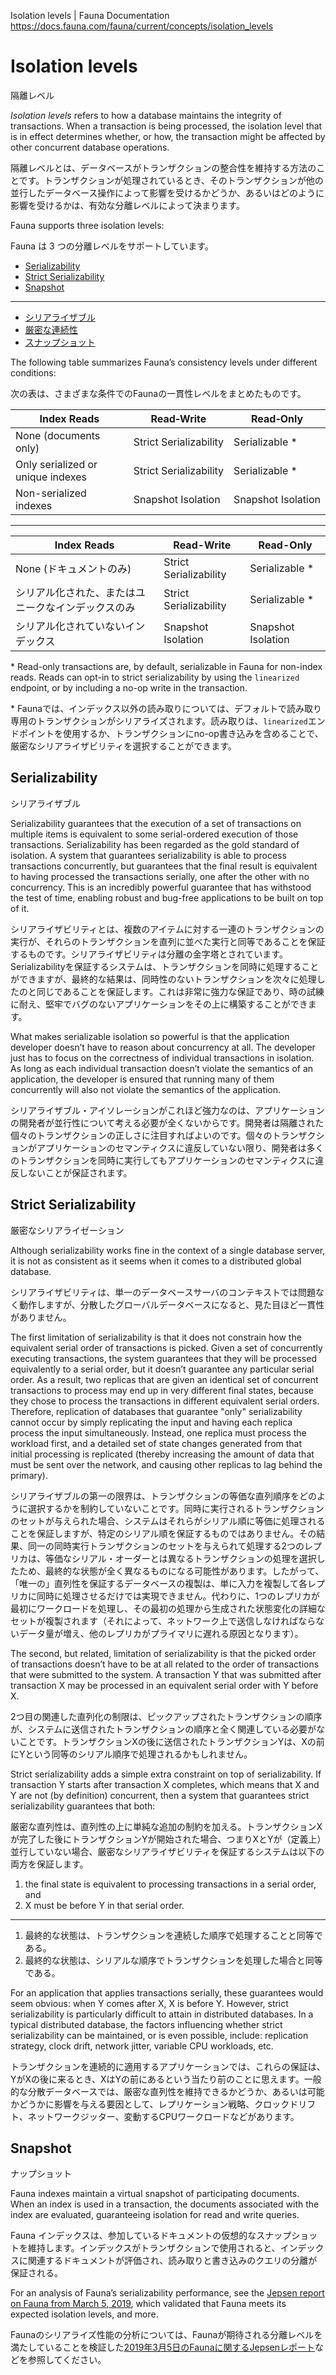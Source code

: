 Isolation levels | Fauna Documentation
https://docs.fauna.com/fauna/current/concepts/isolation_levels

# Isolation levels

 隔離レベル

_Isolation levels_ refers to how a database maintains the integrity of transactions. When a transaction is being processed, the isolation level that is in effect determines whether, or how, the transaction might be affected by other concurrent database operations.

隔離レベルとは、データベースがトランザクションの整合性を維持する方法のことです。トランザクションが処理されているとき、そのトランザクションが他の並行したデータベース操作によって影響を受けるかどうか、あるいはどのように影響を受けるかは、有効な分離レベルによって決まります。

Fauna supports three isolation levels:

Fauna は 3 つの分離レベルをサポートしています。

-   [Serializability](#serializability)
-   [Strict Serializability](#strict-serializability)
-   [Snapshot](#snapshot)

---

- [シリアライザブル](#serializability)
- [厳密な連続性](#strict-serializability)
- [スナップショット](#snapshot)

The following table summarizes Fauna’s consistency levels under different conditions:

次の表は、さまざまな条件でのFaunaの一貫性レベルをまとめたものです。

|Index Reads|Read‑Write|Read‑Only|
|--|--|--|
|None (documents only)|Strict Serializability|Serializable \*|
|Only serialized or unique indexes|Strict Serializability|Serializable \*|
|Non-serialized indexes|Snapshot Isolation|Snapshot Isolation|

---

|Index Reads|Read-Write|Read-Only|
|--|--|--|
|None (ドキュメントのみ)|Strict Serializability|Serializable \*|
|シリアル化された、またはユニークなインデックスのみ|Strict Serializability|Serializable \*|
|シリアル化されていないインデックス|Snapshot Isolation|Snapshot Isolation|

\* Read-only transactions are, by default, serializable in Fauna for non-index reads. Reads can opt-in to strict serializability by using the `linearized` endpoint, or by including a no-op write in the transaction.

\* Faunaでは、インデックス以外の読み取りについては、デフォルトで読み取り専用のトランザクションがシリアライズされます。読み取りは、`linearized`エンドポイントを使用するか、トランザクションにno-op書き込みを含めることで、厳密なシリアライザビリティを選択することができます。

## [](#serializability)Serializability

シリアライザブル

Serializability guarantees that the execution of a set of transactions on multiple items is equivalent to some serial-ordered execution of those transactions. Serializability has been regarded as the gold standard of isolation. A system that guarantees serializability is able to process transactions concurrently, but guarantees that the final result is equivalent to having processed the transactions serially, one after the other with no concurrency. This is an incredibly powerful guarantee that has withstood the test of time, enabling robust and bug-free applications to be built on top of it.

シリアライザビリティとは、複数のアイテムに対する一連のトランザクションの実行が、それらのトランザクションを直列に並べた実行と同等であることを保証するものです。シリアライザビリティは分離の金字塔とされています。Serializabilityを保証するシステムは、トランザクションを同時に処理することができますが、最終的な結果は、同時性のないトランザクションを次々に処理したのと同じであることを保証します。これは非常に強力な保証であり、時の試練に耐え、堅牢でバグのないアプリケーションをその上に構築することができます。

What makes serializable isolation so powerful is that the application developer doesn’t have to reason about concurrency at all. The developer just has to focus on the correctness of individual transactions in isolation. As long as each individual transaction doesn’t violate the semantics of an application, the developer is ensured that running many of them concurrently will also not violate the semantics of the application.

シリアライザブル・アイソレーションがこれほど強力なのは、アプリケーションの開発者が並行性について考える必要が全くないからです。開発者は隔離された個々のトランザクションの正しさに注目すればよいのです。個々のトランザクションがアプリケーションのセマンティクスに違反していない限り、開発者は多くのトランザクションを同時に実行してもアプリケーションのセマンティクスに違反しないことが保証されます。

## [](#strict-serializability)Strict Serializability

厳密なシリアライゼーション

Although serializability works fine in the context of a single database server, it is not as consistent as it seems when it comes to a distributed global database.

シリアライザビリティは、単一のデータベースサーバのコンテキストでは問題なく動作しますが、分散したグローバルデータベースになると、見た目ほど一貫性がありません。

The first limitation of serializability is that it does not constrain how the equivalent serial order of transactions is picked. Given a set of concurrently executing transactions, the system guarantees that they will be processed equivalently to a serial order, but it doesn’t guarantee any particular serial order. As a result, two replicas that are given an identical set of concurrent transactions to process may end up in very different final states, because they chose to process the transactions in different equivalent serial orders. Therefore, replication of databases that guarantee "only" serializability cannot occur by simply replicating the input and having each replica process the input simultaneously. Instead, one replica must process the workload first, and a detailed set of state changes generated from that initial processing is replicated (thereby increasing the amount of data that must be sent over the network, and causing other replicas to lag behind the primary).

シリアライザブルの第一の限界は、トランザクションの等価な直列順序をどのように選択するかを制約していないことです。同時に実行されるトランザクションのセットが与えられた場合、システムはそれらがシリアル順に等価に処理されることを保証しますが、特定のシリアル順を保証するものではありません。その結果、同一の同時実行トランザクションのセットを与えられて処理する2つのレプリカは、等価なシリアル・オーダーとは異なるトランザクションの処理を選択したため、最終的な状態が全く異なるものになる可能性があります。したがって、「唯一の」直列性を保証するデータベースの複製は、単に入力を複製して各レプリカに同時に処理させるだけでは実現できません。代わりに、1つのレプリカが最初にワークロードを処理し、その最初の処理から生成された状態変化の詳細なセットが複製されます（それによって、ネットワーク上で送信しなければならないデータ量が増え、他のレプリカがプライマリに遅れる原因となります）。

The second, but related, limitation of serializability is that the picked order of transactions doesn’t have to be at all related to the order of transactions that were submitted to the system. A transaction Y that was submitted after transaction X may be processed in an equivalent serial order with Y before X.

2つ目の関連した直列化の制限は、ピックアップされたトランザクションの順序が、システムに送信されたトランザクションの順序と全く関連している必要がないことです。トランザクションXの後に送信されたトランザクションYは、Xの前にYという同等のシリアル順序で処理されるかもしれません。

Strict serializability adds a simple extra constraint on top of serializability. If transaction Y starts after transaction X completes, which means that X and Y are not (by definition) concurrent, then a system that guarantees strict serializability guarantees that both:

厳密な直列性は、直列性の上に単純な追加の制約を加える。トランザクションXが完了した後にトランザクションYが開始された場合、つまりXとYが（定義上）並行していない場合、厳密なシリアライザビリティを保証するシステムは以下の両方を保証します。

1.  the final state is equivalent to processing transactions in a serial order, and
2.  X must be before Y in that serial order.

---

1. 最終的な状態は、トランザクションを連続した順序で処理することと同等である。
2. 最終的な状態は、シリアルな順序でトランザクションを処理した場合と同等である。

For an application that applies transactions serially, these guarantees would seem obvious: when Y comes after X, X is before Y. However, strict serializability is particularly difficult to attain in distributed databases. In a typical distributed database, the factors influencing whether strict serializability can be maintained, or is even possible, include: replication strategy, clock drift, network jitter, variable CPU workloads, etc.

トランザクションを連続的に適用するアプリケーションでは、これらの保証は、YがXの後に来るとき、XはYの前にあるという当たり前のことに思えます。一般的な分散データベースでは、厳密な直列性を維持できるかどうか、あるいは可能かどうかに影響を与える要因として、レプリケーション戦略、クロックドリフト、ネットワークジッター、変動するCPUワークロードなどがあります。

## [](#snapshot)Snapshot

ナップショット

Fauna indexes maintain a virtual snapshot of participating documents. When an index is used in a transaction, the documents associated with the index are evaluated, guaranteeing isolation for read and write queries.

Fauna インデックスは、参加しているドキュメントの仮想的なスナップショットを維持します。インデックスがトランザクションで使用されると、インデックスに関連するドキュメントが評価され、読み取りと書き込みのクエリの分離が保証される。

For an analysis of Fauna’s serializability performance, see the [Jepsen report on Fauna from March 5, 2019](http://jepsen.io/analyses/faunadb-2.5.4), which validated that Fauna meets its expected isolation levels, and more.

Faunaのシリアライズ性能の分析については、Faunaが期待される分離レベルを満たしていることを検証した[2019年3月5日のFaunaに関するJepsenレポート](http://jepsen.io/analyses/faunadb-2.5.4)などを参照してください。

